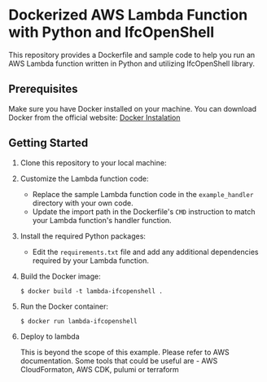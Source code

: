 Dockerized AWS Lambda Function with Python and IfcOpenShell
===========================================================

This repository provides a Dockerfile and sample code to help you run an AWS Lambda function written in Python and utilizing IfcOpenShell library. 

Prerequisites
-------------

Make sure you have Docker installed on your machine. You can download Docker from the official website: [Docker Instalation](https://docs.docker.com/engine/install/)

Getting Started
---------------

1. Clone this repository to your local machine:

2. Customize the Lambda function code:
   - Replace the sample Lambda function code in the `example_handler` directory with your own code.
   - Update the import path in the Dockerfile's `CMD` instruction to match your Lambda function's handler function.

3. Install the required Python packages:
   - Edit the `requirements.txt` file and add any additional dependencies required by your Lambda function.

4. Build the Docker image:

   ```shell
   $ docker build -t lambda-ifcopenshell .
   ```

5. Run the Docker container:

    ```shell
   $ docker run lambda-ifcopenshell
    ```

6. Deploy to lambda
 
    This is beyond the scope of this example. Please refer to AWS documentation. Some tools that could be useful are - AWS CloudFormaton, AWS CDK, pulumi or terraform
